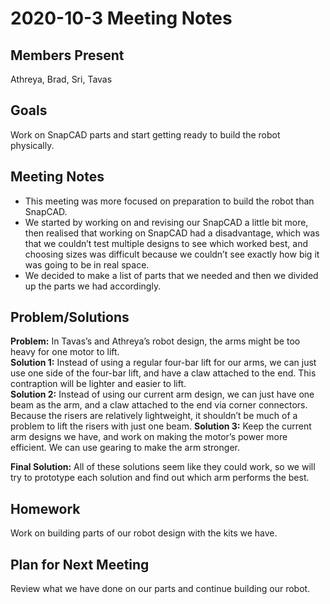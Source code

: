 # 2020-10-3 Meeting Notes

## Members Present  
Athreya, Brad, Sri, Tavas

## Goals

Work on SnapCAD parts and start getting ready to build the robot physically.


## Meeting Notes

- This meeting was more focused on preparation to build the robot than SnapCAD.
- We started by working on and revising our SnapCAD a little bit more, then realised that working on SnapCAD had a disadvantage, which was that we couldn’t test multiple designs to see which worked best, and choosing sizes was difficult because we couldn’t see exactly how big it was going to be in real space.
- We decided to make a list of parts that we needed and then we divided up the parts we had accordingly.

## Problem/Solutions 

**Problem:** In Tavas’s and Athreya’s robot design, the arms might be too heavy for one motor to lift.  
**Solution 1:** Instead of using a regular four-bar lift for our arms, we can just use one side of the four-bar lift, and have a claw attached to the end. This contraption will be lighter and easier to lift.  
**Solution 2:** Instead of using our current arm design, we can just have one beam as the arm, and a claw attached to the end via corner connectors. Because the risers are relatively lightweight, it shouldn’t be much of a problem to lift the risers with just one beam.
**Solution 3:** Keep the current arm designs we have, and work on making the motor’s power more efficient. We can use gearing to make the arm stronger.

**Final Solution:** All of these solutions seem like they could work, so we will try to prototype each solution and find out which arm performs the best.

## Homework 

Work on building parts of our robot design with the kits we have.

## Plan for Next Meeting

Review what we have done on our parts and continue building our robot.
